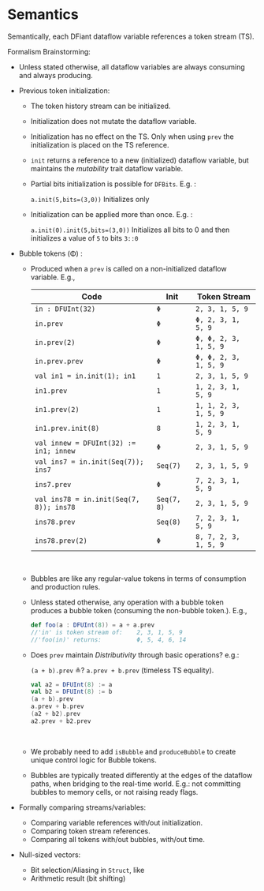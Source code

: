 # Semantics

Semantically, each DFiant dataflow variable references a token stream (TS). 





Formalism Brainstorming:

* Unless stated otherwise, all dataflow variables are always consuming and always producing.

* Previous token initialization:

  * The token history stream can be initialized.

  * Initialization does not mutate the dataflow variable.

  * Initialization has no effect on the TS. Only when using `prev` the initialization is placed on the TS reference.

  * `init` returns a reference to a new (initialized) dataflow variable, but maintains the *mutability* trait dataflow variable. 

  * Partial bits initialization is possible for `DFBits`. E.g. :

    `a.init(5,bits=(3,0))` Initializes only 

  * Initialization can be applied more than once. E.g. :

    `a.init(0).init(5,bits=(3,0))` Initializes all bits to 0 and then initializes a value of `5` to bits `3::0`

* Bubble tokens (Φ) :

  * Produced when a `prev` is called on a non-initialized dataflow variable. E.g.,

    | Code                                    | Init        | Token Stream          |
    | --------------------------------------- | ----------- | --------------------- |
    | `in : DFUInt(32)`                       | `Φ`         | `2, 3, 1, 5, 9`       |
    | `in.prev`                               | `Φ`         | `Φ, 2, 3, 1, 5, 9`    |
    | `in.prev(2)`                            | `Φ`         | `Φ, Φ, 2, 3, 1, 5, 9` |
    | `in.prev.prev`                          | `Φ`         | `Φ, Φ, 2, 3, 1, 5, 9` |
    | `val in1 = in.init(1); in1`             | `1`         | `2, 3, 1, 5, 9`       |
    | `in1.prev`                              | `1`         | `1, 2, 3, 1, 5, 9`    |
    | `in1.prev(2)`                           | `1`         | `1, 1, 2, 3, 1, 5, 9` |
    | `in1.prev.init(8)`                      | `8`         | `1, 2, 3, 1, 5, 9`    |
    | `val innew = DFUInt(32) := in1; innew`  | `Φ`         | `2, 3, 1, 5, 9`       |
    | `val ins7 = in.init(Seq(7)); ins7`      | `Seq(7)`    | `2, 3, 1, 5, 9`       |
    | `ins7.prev`                             | `Φ`         | `7, 2, 3, 1, 5, 9`    |
    | `val ins78 = in.init(Seq(7, 8)); ins78` | `Seq(7, 8)` | `2, 3, 1, 5, 9`       |
    | `ins78.prev`                            | `Seq(8)`    | `7, 2, 3, 1, 5, 9`    |
    | `ins78.prev(2)`                         | `Φ`         | `8, 7, 2, 3, 1, 5, 9` |

    ​

  * Bubbles are like any regular-value tokens in terms of consumption and production rules.

  * Unless stated otherwise, any operation with a bubble token produces a bubble token (consuming the non-bubble token.). E.g., 

    ```scala
    def foo(a : DFUInt(8)) = a + a.prev
    //'in' is token stream of:    2, 3, 1, 5, 9
    //'foo(in)' returns:          Φ, 5, 4, 6, 14
    ```

  * Does `prev` maintain *Distributivity* through basic operations? e.g.: 

    `(a + b).prev` ≗? `a.prev + b.prev` (timeless TS equality).

    ```scala
    val a2 = DFUInt(8) := a
    val b2 = DFUInt(8) := b
    (a + b).prev
    a.prev + b.prev
    (a2 + b2).prev
    a2.prev + b2.prev
    ```

    ​

  * We probably need to add `isBubble` and `produceBubble` to create unique control logic for Bubble tokens. 

  * Bubbles are typically treated differently at the edges of the dataflow paths, when bridging to the real-time world. E.g.: not committing bubbles to memory cells, or not raising ready flags.

* Formally comparing streams/variables:

  * Comparing variable references with/out initialization.
  * Comparing token stream references.
  * Comparing all tokens with/out bubbles, with/out time.

* Null-sized vectors:

  * Bit selection/Aliasing in `Struct`, like 
  * Arithmetic result (bit shifting)



